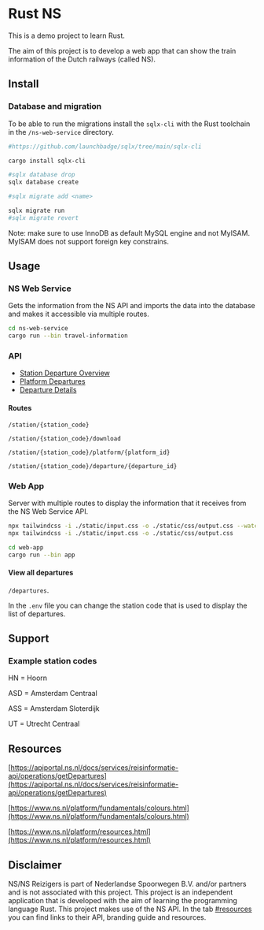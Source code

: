 # Rust NS

This is a demo project to learn Rust.

The aim of this project is to develop a web app that can show the train information of the Dutch railways (called NS).

## Install

### Database and migration

To be able to run the migrations install the ``sqlx-cli`` with the Rust toolchain in the ``/ns-web-service`` directory.

```bash
#https://github.com/launchbadge/sqlx/tree/main/sqlx-cli

cargo install sqlx-cli

#sqlx database drop
sqlx database create

#sqlx migrate add <name>

sqlx migrate run
#sqlx migrate revert
```

Note: make sure to use InnoDB as default MySQL engine and not MyISAM. MyISAM does not support foreign key constrains.

## Usage

### NS Web Service

Gets the information from the NS API and imports the data into the database and makes it accessible via multiple routes.

```bash
cd ns-web-service
cargo run --bin travel-information
```

### API

- [Station Departure Overview](docs/api/station.md)
- [Platform Departures](docs/api/platform.md)
- [Departure Details](docs/api/departure.md)

#### Routes

``/station/{station_code}``

``/station/{station_code}/download``

``/station/{station_code}/platform/{platform_id}``

``/station/{station_code}/departure/{departure_id}``

### Web App

Server with multiple routes to display the information that it receives from the NS Web Service API.

```bash
npx tailwindcss -i ./static/input.css -o ./static/css/output.css --watch # for development
npx tailwindcss -i ./static/input.css -o ./static/css/output.css
```

```bash
cd web-app
cargo run --bin app
```

#### View all departures

``/departures``.

In the ``.env`` file you can change the station code that is used to display the list of departures.

## Support

### Example station codes

HN = Hoorn

ASD = Amsterdam Centraal

ASS = Amsterdam Sloterdijk

UT = Utrecht Centraal

## Resources

[https://apiportal.ns.nl/docs/services/reisinformatie-api/operations/getDepartures](https://apiportal.ns.nl/docs/services/reisinformatie-api/operations/getDepartures)

[https://www.ns.nl/platform/fundamentals/colours.html](https://www.ns.nl/platform/fundamentals/colours.html)

[https://www.ns.nl/platform/resources.html](https://www.ns.nl/platform/resources.html)

## Disclaimer

NS/NS Reizigers is part of Nederlandse Spoorwegen B.V. and/or partners and is not associated with this project. This project is an independent application that is developed with the aim of learning the programming language Rust. This project makes use of the NS API. In the tab [#resources](#resources) you can find links to their API, branding guide and resources.
